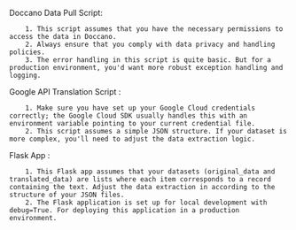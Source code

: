 Doccano Data Pull Script: 

        1. This script assumes that you have the necessary permissions to access the data in Doccano.
        2. Always ensure that you comply with data privacy and handling policies.
        3. The error handling in this script is quite basic. But for a production environment, you'd want more robust exception handling and logging.

Google API Translation Script : 

        1. Make sure you have set up your Google Cloud credentials correctly; the Google Cloud SDK usually handles this with an environment variable pointing to your current credential file.
        2. This script assumes a simple JSON structure. If your dataset is more complex, you'll need to adjust the data extraction logic.

Flask App : 

        1. This Flask app assumes that your datasets (original_data and translated_data) are lists where each item corresponds to a record containing the text. Adjust the data extraction in according to the structure of your JSON files.
        2. The Flask application is set up for local development with debug=True. For deploying this application in a production environment.



